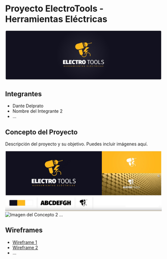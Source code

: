 # Proyecto ElectroTools - Herramientas Eléctricas

![Banner del Proyecto](./public/img/identidad/Banner%20Logo%20Amarillo%20Negro.jpg)

## Integrantes

- Dante Delprato
- Nombre del Integrante 2
- ...

## Concepto del Proyecto

Descripción del proyecto y su objetivo. Puedes incluir imágenes aquí.

![Imagen del Concepto 1](./public/img/concepto/Concepto.jpg)
![Imagen del Concepto 2](link_a_imagen2.png)
...

## Wireframes

- [Wireframe 1](./public/wireframe1.pdf)
- [Wireframe 2](./public/wireframe2.pdf)
- ...